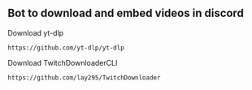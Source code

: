 ## Bot to download and embed videos in discord

Download yt-dlp
```
https://github.com/yt-dlp/yt-dlp
```

Download TwitchDownloaderCLI
```
https://github.com/lay295/TwitchDownloader
```